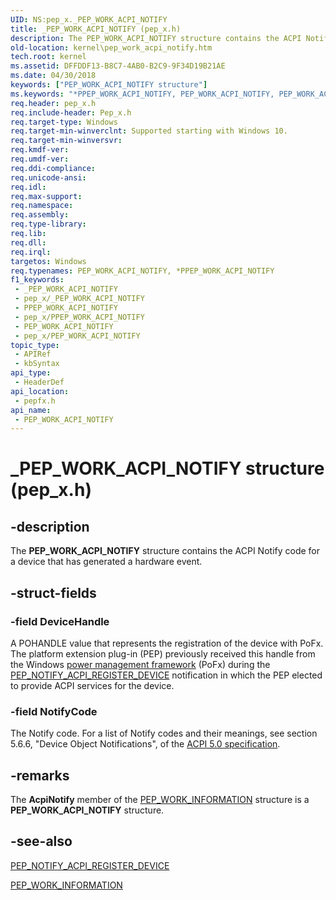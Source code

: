 ```yaml
---
UID: NS:pep_x._PEP_WORK_ACPI_NOTIFY
title: _PEP_WORK_ACPI_NOTIFY (pep_x.h)
description: The PEP_WORK_ACPI_NOTIFY structure contains the ACPI Notify code for a device that has generated a hardware event.
old-location: kernel\pep_work_acpi_notify.htm
tech.root: kernel
ms.assetid: DFFDDF13-B8C7-4AB0-B2C9-9F34D19B21AE
ms.date: 04/30/2018
keywords: ["PEP_WORK_ACPI_NOTIFY structure"]
ms.keywords: "*PPEP_WORK_ACPI_NOTIFY, PEP_WORK_ACPI_NOTIFY, PEP_WORK_ACPI_NOTIFY structure [Kernel-Mode Driver Architecture], PPEP_WORK_ACPI_NOTIFY, PPEP_WORK_ACPI_NOTIFY structure pointer [Kernel-Mode Driver Architecture], _PEP_WORK_ACPI_NOTIFY, kernel.pep_work_acpi_notify, pepfx/PEP_WORK_ACPI_NOTIFY, pepfx/PPEP_WORK_ACPI_NOTIFY"
req.header: pep_x.h
req.include-header: Pep_x.h
req.target-type: Windows
req.target-min-winverclnt: Supported starting with Windows 10.
req.target-min-winversvr: 
req.kmdf-ver: 
req.umdf-ver: 
req.ddi-compliance: 
req.unicode-ansi: 
req.idl: 
req.max-support: 
req.namespace: 
req.assembly: 
req.type-library: 
req.lib: 
req.dll: 
req.irql: 
targetos: Windows
req.typenames: PEP_WORK_ACPI_NOTIFY, *PPEP_WORK_ACPI_NOTIFY
f1_keywords:
 - _PEP_WORK_ACPI_NOTIFY
 - pep_x/_PEP_WORK_ACPI_NOTIFY
 - PPEP_WORK_ACPI_NOTIFY
 - pep_x/PPEP_WORK_ACPI_NOTIFY
 - PEP_WORK_ACPI_NOTIFY
 - pep_x/PEP_WORK_ACPI_NOTIFY
topic_type:
 - APIRef
 - kbSyntax
api_type:
 - HeaderDef
api_location:
 - pepfx.h
api_name:
 - PEP_WORK_ACPI_NOTIFY
---
```


# _PEP_WORK_ACPI_NOTIFY structure (pep_x.h)


## -description

The <b>PEP_WORK_ACPI_NOTIFY</b> structure contains the ACPI Notify code for a device that has generated a hardware event.

## -struct-fields

### -field DeviceHandle

A POHANDLE value that represents the registration of the device with PoFx. The platform extension plug-in (PEP) previously received this handle from the Windows <a href="https://docs.microsoft.com/windows-hardware/drivers/ddi/index">power management framework</a> (PoFx) during the <a href="https://docs.microsoft.com/windows-hardware/drivers/ddi/pepfx/ns-pepfx-_pep_acpi_register_device">PEP_NOTIFY_ACPI_REGISTER_DEVICE</a> notification in which the PEP elected to provide ACPI services for the device.

### -field NotifyCode

The Notify code. For a list of Notify codes and their meanings, see section 5.6.6, "Device Object Notifications", of the [ACPI 5.0 specification](https://uefi.org/specifications).

## -remarks

The <b>AcpiNotify</b> member of the <a href="https://docs.microsoft.com/windows-hardware/drivers/ddi/pepfx/ns-pepfx-_pep_work_information">PEP_WORK_INFORMATION</a> structure is a <b>PEP_WORK_ACPI_NOTIFY</b> structure.

## -see-also

<a href="https://docs.microsoft.com/windows-hardware/drivers/ddi/pepfx/ns-pepfx-_pep_acpi_register_device">PEP_NOTIFY_ACPI_REGISTER_DEVICE</a>



<a href="https://docs.microsoft.com/windows-hardware/drivers/ddi/pepfx/ns-pepfx-_pep_work_information">PEP_WORK_INFORMATION</a>

